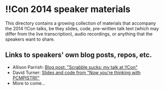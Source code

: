 # !!Con 2014 speaker materials

This directory contains a growing collection of materials that accompany the 2014 !!Con talks, be they slides, code, pre-written talk text (which may differ from the live transcription), audio recordings, or anything that the speakers want to share.

## Links to speakers' own blog posts, repos, etc.

  * Allison Parrish: [Blog post: "Scrabble sucks: my talk at !!Con"](http://www.decontextualize.com/2014/05/scrabble-sucks-my-talk-at-con/)
  * David Turner: [Slides and code from "Now you're thinking with PCMPISTRI!"](https://github.com/novalis/thinking-with-pcmpistri)
  * More to come...
